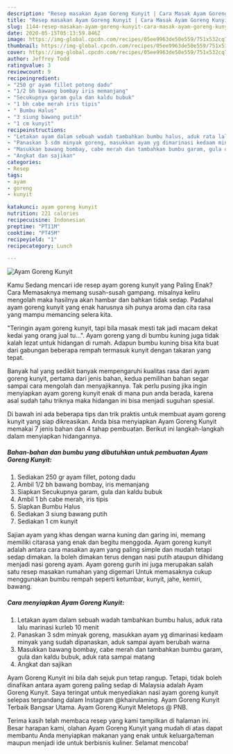 ```yaml
---
description: "Resep masakan Ayam Goreng Kunyit | Cara Masak Ayam Goreng Kunyit Yang Lezat Sekali"
title: "Resep masakan Ayam Goreng Kunyit | Cara Masak Ayam Goreng Kunyit Yang Lezat Sekali"
slug: 1144-resep-masakan-ayam-goreng-kunyit-cara-masak-ayam-goreng-kunyit-yang-lezat-sekali
date: 2020-05-15T05:13:59.846Z
image: https://img-global.cpcdn.com/recipes/05ee9963de50e559/751x532cq70/ayam-goreng-kunyit-foto-resep-utama.jpg
thumbnail: https://img-global.cpcdn.com/recipes/05ee9963de50e559/751x532cq70/ayam-goreng-kunyit-foto-resep-utama.jpg
cover: https://img-global.cpcdn.com/recipes/05ee9963de50e559/751x532cq70/ayam-goreng-kunyit-foto-resep-utama.jpg
author: Jeffrey Todd
ratingvalue: 3
reviewcount: 9
recipeingredient:
- "250 gr ayam fillet potong dadu"
- "1/2 bh bawang bombay iris memanjang"
- "Secukupnya garam gula dan kaldu bubuk"
- "1 bh cabe merah iris tipis"
- " Bumbu Halus"
- "3 siung bawang putih"
- "1 cm kunyit"
recipeinstructions:
- "Letakan ayam dalam sebuah wadah tambahkan bumbu halus, aduk rata lalu marinasi kurleb 10 menit"
- "Panaskan 3 sdm minyak goreng, masukkan ayam yg dimarinasi kedaam minyak yang sudah dipanaskan, aduk sampai ayam berubah warna"
- "Masukkan bawang bombay, cabe merah dan tambahkan bumbu garam, gula dan kaldu bubuk, aduk rata sampai matang"
- "Angkat dan sajikan"
categories:
- Resep
tags:
- ayam
- goreng
- kunyit

katakunci: ayam goreng kunyit 
nutrition: 221 calories
recipecuisine: Indonesian
preptime: "PT11M"
cooktime: "PT45M"
recipeyield: "1"
recipecategory: Lunch

---
```



![Ayam Goreng Kunyit](https://img-global.cpcdn.com/recipes/05ee9963de50e559/751x532cq70/ayam-goreng-kunyit-foto-resep-utama.jpg)

Kamu Sedang mencari ide resep ayam goreng kunyit yang Paling Enak? Cara Memasaknya memang susah-susah gampang. misalnya keliru mengolah maka hasilnya akan hambar dan bahkan tidak sedap. Padahal ayam goreng kunyit yang enak harusnya sih punya aroma dan cita rasa yang mampu memancing selera kita.

&#34;Teringin ayam goreng kunyit, tapi bila masak mesti tak jadi macam dekat kedai yang orang jual tu…&#34;. Ayam goreng yang di bumbu kuning juga tidak kalah lezat untuk hidangan di rumah. Adapun bumbu kuning bisa kita buat dari gabungan beberapa rempah termasuk kunyit dengan takaran yang tepat.

Banyak hal yang sedikit banyak mempengaruhi kualitas rasa dari ayam goreng kunyit, pertama dari jenis bahan, kedua pemilihan bahan segar sampai cara mengolah dan menyajikannya. Tak perlu pusing jika ingin menyiapkan ayam goreng kunyit enak di mana pun anda berada, karena asal sudah tahu triknya maka hidangan ini bisa menjadi suguhan spesial.


Di bawah ini ada beberapa tips dan trik praktis untuk membuat ayam goreng kunyit yang siap dikreasikan. Anda bisa menyiapkan Ayam Goreng Kunyit memakai 7 jenis bahan dan 4 tahap pembuatan. Berikut ini langkah-langkah dalam menyiapkan hidangannya.

<!--inarticleads1-->

##### Bahan-bahan dan bumbu yang dibutuhkan untuk pembuatan Ayam Goreng Kunyit:

1. Sediakan 250 gr ayam fillet, potong dadu
1. Ambil 1/2 bh bawang bombay, iris memanjang
1. Siapkan Secukupnya garam, gula dan kaldu bubuk
1. Ambil 1 bh cabe merah, iris tipis
1. Siapkan  Bumbu Halus
1. Sediakan 3 siung bawang putih
1. Sediakan 1 cm kunyit


Sajian ayam yang khas dengan warna kuning dan garing ini, memang memiliki citarasa yang enak dan begitu menggoda. Ayam goreng kunyit adalah antara cara masakan ayam yang paling simple dan mudah tetapi sedap dimakan. Ia boleh dimakan terus dengan nasi putih ataupun dihidang menjadi nasi goreng ayam. Ayam goreng gurih ini juga merupakan salah satu resep masakan rumahan yang digemari Untuk memasaknya cukup menggunakan bumbu rempah seperti ketumbar, kunyit, jahe, kemiri, bawang. 

<!--inarticleads2-->

##### Cara menyiapkan Ayam Goreng Kunyit:

1. Letakan ayam dalam sebuah wadah tambahkan bumbu halus, aduk rata lalu marinasi kurleb 10 menit
1. Panaskan 3 sdm minyak goreng, masukkan ayam yg dimarinasi kedaam minyak yang sudah dipanaskan, aduk sampai ayam berubah warna
1. Masukkan bawang bombay, cabe merah dan tambahkan bumbu garam, gula dan kaldu bubuk, aduk rata sampai matang
1. Angkat dan sajikan


Ayam Goreng Kunyit ini bila dah sejuk pun tetap rangup. Tetapi, tidak boleh dinafikan antara ayam goreng paling sedap di Malaysia adalah Ayam Goreng Kunyit. Saya teringat untuk menyediakan nasi ayam goreng kunyit selepas terpandang dalam Instagram @khairulaming. Ayam Goreng Kunyit Terbaik Bangsar Utama. Ayam Goreng Kunyit Meletops @ PNB. 

Terima kasih telah membaca resep yang kami tampilkan di halaman ini. Besar harapan kami, olahan Ayam Goreng Kunyit yang mudah di atas dapat membantu Anda menyiapkan makanan yang enak untuk keluarga/teman maupun menjadi ide untuk berbisnis kuliner. Selamat mencoba!
